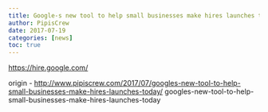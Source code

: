 ```yaml
---
title: Google-s new tool to help small businesses make hires launches today
author: PipisCrew
date: 2017-07-19
categories: [news]
toc: true
---
```


https://hire.google.com/

origin - http://www.pipiscrew.com/2017/07/googles-new-tool-to-help-small-businesses-make-hires-launches-today/ googles-new-tool-to-help-small-businesses-make-hires-launches-today